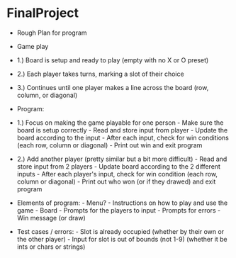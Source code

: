 # FinalProject
- Rough Plan for program

- Game play
- 1.) Board is setup and ready to play (empty with no X or O preset)
- 2.) Each player takes turns, marking a slot of their choice
- 3.) Continues until one player makes a line across the board (row, column, or diagonal)

- Program:
- 1.) Focus on making the game playable for one person
          - Make sure the board is setup correctly
          - Read and store input from player
          - Update the board according to the input
          - After each input, check for win conditions (each row, column or diagonal)
          - Print out win and exit program
- 2.) Add another player (pretty similar but a bit more difficult)
          - Read and store input from 2 players
          - Update board according to the 2 different inputs
          - After each player's input, check for win condition (each row, column or diagonal)
          - Print out who won (or if they drawed) and exit program

- Elements of program:
          - Menu?
          - Instructions on how to play and use the game
          - Board
          - Prompts for the players to input
          - Prompts for errors
          - Win message (or draw)

- Test cases / errors:
          - Slot is already occupied (whether by their own or the other player)
          - Input for slot is out of bounds (not 1-9) (whether it be ints or chars or strings)
